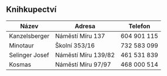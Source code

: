 ## Knihkupectví

| Název          | Adresa              | Telefon      |
| -------------- | ------------------- | ------------ |
| Kanzelsberger  | Náměstí Míru 137    |  604 901 115 |
| Minotaur       | Školní 353/16       | 732 583 099  |
| Selinger Josef | Náměstí Míru 139/82 | 461 531 839  |
| Kosmas         | Náměstí Míru 97/97  | 468 000 514  |
